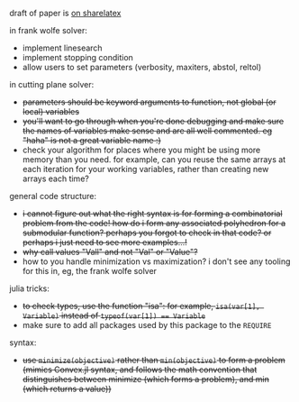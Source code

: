 draft of paper is [on sharelatex](https://www.sharelatex.com/project/59b977871683de3739c3403a)

in frank wolfe solver:

* implement linesearch
* implement stopping condition
* allow users to set parameters (verbosity, maxiters, abstol, reltol)

in cutting plane solver:

* ~~parameters should be keyword arguments to function, not global (or local) variables~~
* ~~you'll want to go through when you're done debugging and make sure the names of variables make sense and are all well commented. eg "haha" is not a great variable name :)~~
* check your algorithm for places where you might be using more memory than you need. for example, can you reuse the same arrays at each iteration for your working variables, rather than creating new arrays each time?

general code structure:

* ~~i cannot figure out what the right syntax is for forming a combinatorial problem from the code! how do i form any associated polyhedron for a submodular function? perhaps you forgot to check in that code? or perhaps i just need to see more examples...!~~
* ~~why call values "Vall" and not "Val" or "Value"?~~
* how to you handle minimization vs maximization? i don't see any tooling for this in, eg, the frank wolfe solver

julia tricks:

* ~~to check types, use the function "isa": for example,
    `isa(var[1], Variable)` instead of `typeof(var[1]) == Variable`~~
* make sure to add all packages used by this package to the `REQUIRE`

syntax:

* ~~use `minimize(objective)` rather than `min(objective)` to form a problem (mimics Convex.jl syntax, and follows the math convention that distinguishes between minimize (which forms a problem), and min (which returns a value))~~
